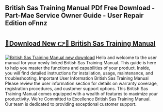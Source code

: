 ## British Sas Training Manual PDf Free Download - Part-Mae Service Owner Guide - User Repair Edition oFnnz

# <h2><a href="http://bc9787.oget.top/?id=British+Sas+Training+Manual">🔗Download New 👉🔴 British Sas Training Manual</a></h2>

[![British Sas Training Manual new download](https://i.imgur.com/5g1atiW.png)](http://bc9787.oget.top/?id=British+Sas+Training+Manual)
Hello and welcome to the user manual for your newly linked British Sas Training Manual. This guide is here to help you master the functions and capabilities of your product. Inside, you will find detailed instructions for installation, usage, maintenance, and troubleshooting. Important User Information British Sas Training Manual Please review the user information section for details on warranty coverage, registration procedures, and customer support options. This British Sas Training Manual comes equipped with a wealth of features to maximize your productivity. We're Committed to Excellence British Sas Training Manual. Our team is dedicated to providing exceptional customer support.
